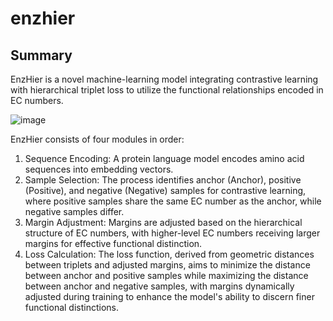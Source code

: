 # enzhier
## Summary
EnzHier is a novel machine-learning model integrating contrastive learning with hierarchical triplet loss to utilize the functional relationships encoded in EC numbers.

![image](https://github.com/user-attachments/assets/2fc199a2-4c74-426d-851d-6fa83e767506)

EnzHier consists of four modules in order:
1. Sequence Encoding: A protein language model encodes amino acid sequences into embedding vectors.
2. Sample Selection: The process identifies anchor (Anchor), positive (Positive), and negative (Negative) samples for contrastive learning, where positive samples share the same EC number as the anchor, while negative samples differ.
3. Margin Adjustment: Margins are adjusted based on the hierarchical structure of EC numbers, with higher-level EC numbers receiving larger margins for effective functional distinction.
4. Loss Calculation: The loss function, derived from geometric distances between triplets and adjusted margins, aims to minimize the distance between anchor and positive samples while maximizing the distance between anchor and negative samples, with margins dynamically adjusted during training to enhance the model's ability to discern finer functional distinctions.
